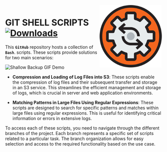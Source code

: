<img width="200" src="img/process-svgrepo-com.svg" align="right"/>

# **GIT SHELL SCRIPTS** [![Downloads](https://img.shields.io/badge/any_text-Git_Shell_Scipts-blue?style=for-the-badge&logo=gnubash&logoColor=%23ffffff&label=GGONZALES&labelColor=%231C1C1C&color=%23F4831B)](http://pepy.tech/count/shallow-backup)

This **`GitHub`** repository hosts a collection of **`Bash`**. scripts. These scripts provide solutions for two main scenarios:

![Shallow Backup GIF Demo](img/gif.gif)

- **Compression and Loading of Log Files into S3**: These scripts enable the compression of log files and their subsequent transfer and storage in an S3 service. This streamlines the efficient management and storage of logs, which is crucial in server and web application environments.

- **Matching Patterns in Large Files Using Regular Expressions**: These scripts are designed to search for specific patterns and matches within large files using regular expressions. This is useful for identifying critical information or errors in extensive logs.

To access each of these scripts, you need to navigate through the different branches of the project. Each branch represents a specific set of scripts related to a particular task. The branch organization allows for easy selection and access to the required functionality based on the use case.
